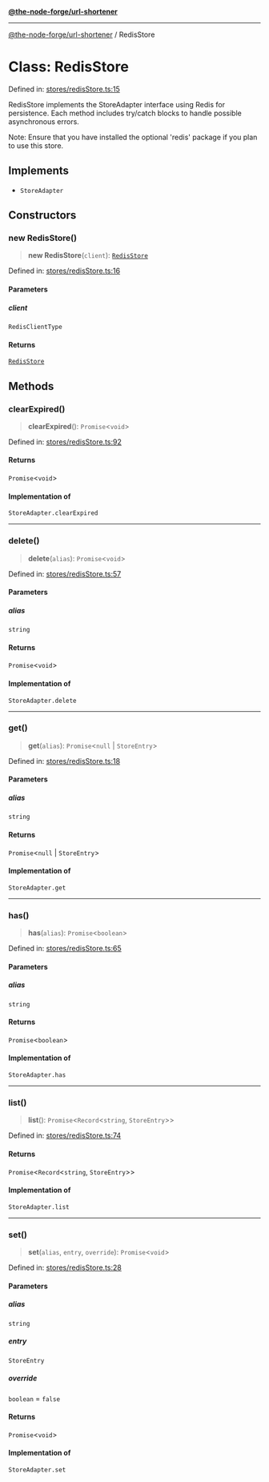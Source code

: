 [**@the-node-forge/url-shortener**](../README.md)

***

[@the-node-forge/url-shortener](../globals.md) / RedisStore

# Class: RedisStore

Defined in: [stores/redisStore.ts:15](https://github.com/The-Node-Forge/url-shortener/blob/95fffd996cac023e63bec6536e26075a3ee1dcf3/src/stores/redisStore.ts#L15)

RedisStore implements the StoreAdapter interface using Redis for persistence.
Each method includes try/catch blocks to handle possible asynchronous errors.

Note: Ensure that you have installed the optional 'redis' package if you plan to use this store.

## Implements

- `StoreAdapter`

## Constructors

### new RedisStore()

> **new RedisStore**(`client`): [`RedisStore`](RedisStore.md)

Defined in: [stores/redisStore.ts:16](https://github.com/The-Node-Forge/url-shortener/blob/95fffd996cac023e63bec6536e26075a3ee1dcf3/src/stores/redisStore.ts#L16)

#### Parameters

##### client

`RedisClientType`

#### Returns

[`RedisStore`](RedisStore.md)

## Methods

### clearExpired()

> **clearExpired**(): `Promise`\<`void`\>

Defined in: [stores/redisStore.ts:92](https://github.com/The-Node-Forge/url-shortener/blob/95fffd996cac023e63bec6536e26075a3ee1dcf3/src/stores/redisStore.ts#L92)

#### Returns

`Promise`\<`void`\>

#### Implementation of

`StoreAdapter.clearExpired`

***

### delete()

> **delete**(`alias`): `Promise`\<`void`\>

Defined in: [stores/redisStore.ts:57](https://github.com/The-Node-Forge/url-shortener/blob/95fffd996cac023e63bec6536e26075a3ee1dcf3/src/stores/redisStore.ts#L57)

#### Parameters

##### alias

`string`

#### Returns

`Promise`\<`void`\>

#### Implementation of

`StoreAdapter.delete`

***

### get()

> **get**(`alias`): `Promise`\<`null` \| `StoreEntry`\>

Defined in: [stores/redisStore.ts:18](https://github.com/The-Node-Forge/url-shortener/blob/95fffd996cac023e63bec6536e26075a3ee1dcf3/src/stores/redisStore.ts#L18)

#### Parameters

##### alias

`string`

#### Returns

`Promise`\<`null` \| `StoreEntry`\>

#### Implementation of

`StoreAdapter.get`

***

### has()

> **has**(`alias`): `Promise`\<`boolean`\>

Defined in: [stores/redisStore.ts:65](https://github.com/The-Node-Forge/url-shortener/blob/95fffd996cac023e63bec6536e26075a3ee1dcf3/src/stores/redisStore.ts#L65)

#### Parameters

##### alias

`string`

#### Returns

`Promise`\<`boolean`\>

#### Implementation of

`StoreAdapter.has`

***

### list()

> **list**(): `Promise`\<`Record`\<`string`, `StoreEntry`\>\>

Defined in: [stores/redisStore.ts:74](https://github.com/The-Node-Forge/url-shortener/blob/95fffd996cac023e63bec6536e26075a3ee1dcf3/src/stores/redisStore.ts#L74)

#### Returns

`Promise`\<`Record`\<`string`, `StoreEntry`\>\>

#### Implementation of

`StoreAdapter.list`

***

### set()

> **set**(`alias`, `entry`, `override`): `Promise`\<`void`\>

Defined in: [stores/redisStore.ts:28](https://github.com/The-Node-Forge/url-shortener/blob/95fffd996cac023e63bec6536e26075a3ee1dcf3/src/stores/redisStore.ts#L28)

#### Parameters

##### alias

`string`

##### entry

`StoreEntry`

##### override

`boolean` = `false`

#### Returns

`Promise`\<`void`\>

#### Implementation of

`StoreAdapter.set`
